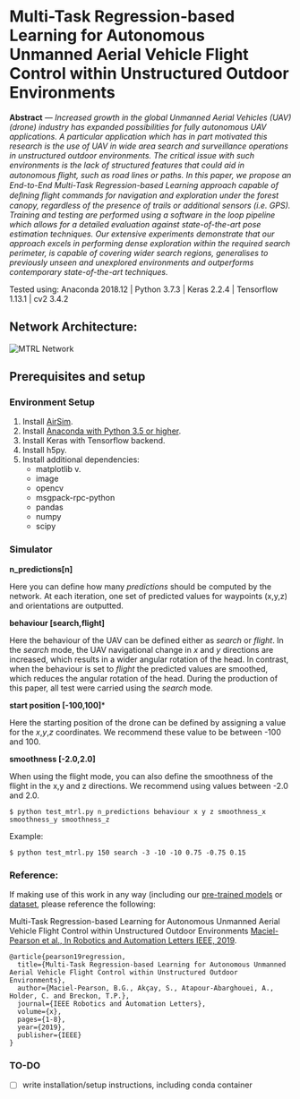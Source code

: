 # Multi-Task Regression-based Learning for Autonomous Unmanned Aerial Vehicle Flight Control within Unstructured Outdoor Environments



**Abstract** *— Increased growth in the global Unmanned Aerial Vehicles (UAV) (drone) industry has expanded possibilities for fully autonomous UAV applications. A particular application which has in part motivated this research is the use of UAV in wide area search and surveillance operations in unstructured outdoor environments. The critical issue with such environments is the lack of structured features that could aid in autonomous ﬂight, such as road lines or paths. In this paper, we propose an End-to-End Multi-Task Regression-based Learning approach capable of deﬁning ﬂight commands for navigation and exploration under the forest canopy, regardless of the presence of trails or additional sensors (i.e. GPS). Training and testing are performed using a software in the loop pipeline which allows for a detailed evaluation against state-of-the-art pose estimation techniques. Our extensive experiments demonstrate that our approach excels in performing dense exploration within the required search perimeter, is capable of covering wider search regions, generalises to previously unseen and unexplored environments and outperforms contemporary state-of-the-art techniques.*

Tested using: Anaconda 2018.12 | Python 3.7.3 | Keras 2.2.4 | Tensorflow 1.13.1 | cv2 3.4.2

## Network Architecture:

![MTRL Network](https://github.com/brunapearson/mtrl-auto-uav/blob/master/images/fig2.jpg)

## Prerequisites and setup


### Environment Setup

1. Install [AirSim](https://github.com/microsoft/AirSim).
2. Install [Anaconda with Python 3.5 or higher](https://www.anaconda.com/distribution/).
3. Install Keras with Tensorflow backend.
4. Install h5py.
5. Install additional dependencies:
   * matplotlib v.
   * image
   * opencv
   * msgpack-rpc-python
   * pandas
   * numpy
   * scipy

### Simulator 

**n_predictions[n]**

Here you can define how many *predictions* should be computed by the network. At each iteration, one set of predicted values for waypoints (x,y,z) and orientations are outputted.

**behaviour [search,flight]**

Here the behaviour of the UAV can be defined either as *search* or *flight*. In the *search* mode, the UAV navigational change in *x* and *y* directions are increased, which results in a wider angular rotation of the head. In contrast, when the behaviour is set to *flight* the predicted values are smoothed, which reduces the angular rotation of the head. During the production of this paper, all test were carried using the *search* mode.

**start position [-100,100]***

Here the starting position of the drone can be defined by assigning a value for the *x*,*y*,*z* coordinates. We recommend these value to be between -100 and 100.

**smoothness [-2.0,2.0]**

When using the flight mode, you can also define the smoothness of the flight in the x,y and z directions. We recommend using values between -2.0 and 2.0.

```
$ python test_mtrl.py n_predictions behaviour x y z smoothness_x smoothness_y smoothness_z
```
Example:
```
$ python test_mtrl.py 150 search -3 -10 -10 0.75 -0.75 0.15
```
### Reference:
If making use of this work in any way (including our [pre-trained models](https://zenodo.org/record/3338078#.XS32h-hKguU) or [dataset](https://zenodo.org/record/3270774#.XS32sehKguU), please reference the following:

Multi-Task Regression-based Learning for Autonomous Unmanned Aerial Vehicle Flight Control within Unstructured Outdoor Environments 
[Maciel-Pearson et al., In Robotics and Automation Letters IEEE, 2019]( ).

```
@article{pearson19regression,
  title={Multi-Task Regression-based Learning for Autonomous Unmanned Aerial Vehicle Flight Control within Unstructured Outdoor Environments},
  author={Maciel-Pearson, B.G., Akçay, S., Atapour-Abarghouei, A., Holder, C. and Breckon, T.P.},
  journal={IEEE Robotics and Automation Letters},
  volume={x},
  pages={1-8},
  year={2019},
  publisher={IEEE}
}
```

### TO-DO
- [ ] write installation/setup instructions, including conda container
